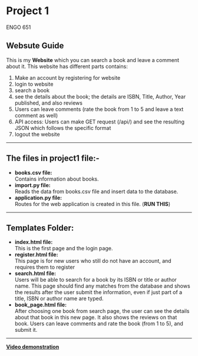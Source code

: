 
# Project 1

ENGO 651  
## Websute Guide
This is my **Website** which you can search a book and leave a comment about it.
This website has different parts contains:
1. Make an account by registering for website
2. login to website 
3. search a book
4. see the details about the book; the details are ISBN, Title, Author, Year published, and also reviews
5. Users can leave comments (rate the book from 1 to 5 and leave a text comment as well)
6. API access: Users can make GET request (/api/<isbn>) and see the resulting JSON which follows the specific format
7. logout the website


---
## The files in project1 file:- 
  
- **books.csv file:**   
Contains information about books.  
- **import.py file:**   
Reads the data from books.csv file and insert data to the database.
- **application.py file:**  
Routes for the web application is created in this file.  (**RUN THIS**)
---


## Templates Folder:  
- **index.html file:**  
This is the first page and the login page.  
- **register.html file:**  
This page is for new users who still do not have an account, and requires them to register
- **search.html file:**  
Users will be able to search for a book by its ISBN or title or author name. 
This page should find any matches from the database and shows the results after the user submit the information, even if just part of a title, ISBN or author name are typed.  
- **book_page.html file:**  
After choosing one book from search page, the user can see the details about that book in this new page. 
It also shows the reviews on that book. 
Users can leave comments and rate the book (from 1 to 5), and submit it.  
---
  
  [**Video demonstration**](https://uofc-my.sharepoint.com/:v:/g/personal/omer_babiker_ucalgary_ca/ETukOCcdy4JOpPJBcBMrlXoBW-arAQbsQ8AJqn1upe3Scg?e=IKVcI8)
